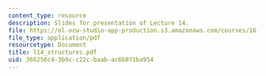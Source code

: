 ```yaml
---
content_type: resource
description: Slides for presentation of Lecture 14.
file: https://ol-ocw-studio-app-production.s3.amazonaws.com/courses/16-851-satellite-engineering-fall-2003/366250c43b9cc22cbaabac6b071ba954_l14_structures.pdf
file_type: application/pdf
resourcetype: Document
title: l14_structures.pdf
uid: 366250c4-3b9c-c22c-baab-ac6b071ba954
---
```

